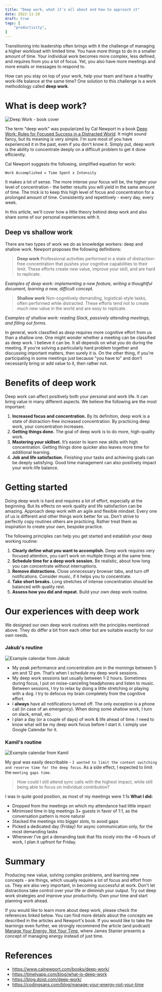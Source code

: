 ```yaml
---
title: "Deep work, what it’s all about and how to approach it"
date: 2022-11-28
draft: true
tags: [
    "productivity",
]
---
```


Transitioning into leadership often brings with it the challenge of managing a higher workload with limited time. You have more things to 
do in a smaller amount of time. Your individual work becomes more complex, less defined, and requires from you a lot of focus. 
Yet, you also have more meetings and more emails or messages to respond to. 

How can you stay on top of your work, help your team and have a healthy work-life balance at the same time? 
One solution to this challenge is a work methodology called **deep work**.

# What is deep work?
![Deep Work - book cover](./deep_work.png)

The term "deep work" was popularized by Cal Newport in a book 
[Deep Work: Rules for Focused Success in a Distracted World](https://www.calnewport.com/books/deep-work/).
It might sound fancy, but its meaning is very simple. I'm sure most of you have experienced it in the past, even if you don't know it. 
Simply put, deep work is the ability to concentrate deeply on a difficult problem to get it done efficiently. 

Cal Newport suggests the following, simplified equation for work:
```
Work Accomplished = Time Spent x Intensity
``` 
It makes a lot of sense. The more intense your focus will be, the higher your level of concentration - the better results you will yield in the 
same amount of time. The trick is to keep this high level of focus and concentration for a prolonged amount of time. 
Consistently and repetitively - every day, every week.

In this article, we'll cover how a little theory behind deep work and also share some of our personal experiences with it.

## Deep vs shallow work

There are two types of work we do as knowledge workers: deep and shallow work. Newport proposes the following definitions:
> **Deep work**
> Professional activities performed in a state of distraction-free concentration that pushes your cognitive capabilities to their limit. 
>These efforts create new value, improve your skill, and are hard to replicate.

_Examples of deep work: implementing a new feature, writing a thoughtful document, learning a new, difficult concept._

> **Shallow work**
> Non-cognitively demanding, logistical-style tasks, often performed while distracted. These efforts tend not to create much new value in 
> the world and are easy to replicate.

_Examples of shallow work: reading Slack, passively attending meetings, and filling out forms._

In general, work classified as _deep_ requires more cognitive effort from us than a shallow one. One might wonder whether a meeting can be 
classified as deep work. I believe it can be. It all depends on what you do during the meeting. If you're solving a particularly hard 
problem together and discussing important matters, then surely it is. On the other thing, if you're participating in some meetings just 
because "you have to" and don't necessarily bring or add value to it, then rather not.

# Benefits of deep work

Deep work can affect positively both your personal and work life. It can bring value in many different aspects. 
We believe the following are the most important:

1. **Increased focus and concentration.** By its definition, deep work is a state of distraction-free increased concentration. By practicing
deep work, your concentration increases.
2. **Getting things done.** The goal of deep work is to do more, high-quality work.
3. **Mastering your skillset.** It’s easier to learn new skills with high concentration. Getting things done quicker also leaves more time 
for additional learning.
4. **Job and life satisfaction.** Finishing your tasks and achieving goals can be deeply satisfying. Good time management can also 
positively impact your work-life balance.

# Getting started

Doing deep work is hard and requires a lot of effort, especially at the beginning. But its effects on work quality and life satisfaction can
be amazing. Approach deep work with an agile and flexible mindset. Every one of us is different and other things work better for us. Don't strive to 
perfectly copy routines others are practicing. Rather treat them as inspiration to create your own, bespoke practice.

The following principles can help you get started and establish your deep working routine:
1. **Clearly define what you want to accomplish.** Deep work requires very focused attention, you can’t work on multiple things at the same time.
2. **Schedule time for a deep work session.** Be realistic, about how long you can concentrate without interruptions.
3. **Remove distractions.** Close unnecessary browser tabs, and turn off notifications. Consider music, if it helps you to concentrate.
4. **Take short breaks.** Long stretches of intense concentration should be balanced with quality rest.
5. **Assess how you did and repeat.** Build your own deep work routine.

# Our experiences with deep work

We designed our own deep work routines with the principles mentioned above. They do differ a bit from each other but are suitable exactly 
for our own needs.

### Jakub's routine
![Example calendar from Jakub](./calendar_jakub.png)

- My peak performance and concentration are in the mornings between 5 am and 12 pm. That’s when I schedule my deep work sessions.
- My deep work sessions last usually between 1-2 hours. Sometimes during focus, I put on noise-canceling headphones and listen to music. 
Between sessions, I try to relax by doing a little stretching or playing with a dog. I try to defocus my brain completely from the cognitive effort.
- I **always** have all notifications turned off. The only exception is a phone call (in case of an emergency). When doing some shallow 
work, I turn on slack, email, etc.
- I plan a day (or a couple of days) of work & life ahead of time. I need to know what will be my deep work focus before I start it. I 
simply use Google Calendar for it.

### Kamil's routine
![Example calendar from Kamil](./calendar_kamil.png)

My goal was easily describable - `I wanted to limit the context switching and reserve time for the deep focus`. As a side effect, I expected 
to limit the `meeting gaps time`. 

> How could I still attend sync calls with the highest impact, while still being able to focus on individual contribution?

I was in quite good position, as most of my meetings were 1:1s
**What I did:**
- Dropped from the meetings on which my attendance had little impact
- Minimised time in big meetings 3+ guests in favor of 1:1, as the conversation pattern is more natural
- Stacked the meetings into bigger slots, to avoid gaps
- Picked a dedicated day (Friday) for async communication only, for the most demanding tasks
- Whenever I’ve got a demanding task that fits nicely into the ~6 hours of work, I plan it upfront for Friday.

# Summary

Producing new value, solving complex problems, and learning new concepts - are things, which usually require a lot of focus and effort 
from us. They are also very important, in becoming successful at work. Don't let distractions take control over your life or diminish your 
output. Try out deep work strategies and improve your productivity. Own your time and start planning work ahead. 

If you would like to learn more about deep work, please check the references linked below. You can find more details about the concepts we 
described in the articles and Newport's book. If you would like to take the learnings even further, we strongly recommend the article 
(and podcast) [Manage Your Energy, Not Your Time](https://codingsans.com/blog/manage-your-energy-not-your-time), where James Stanier presents
a concept of managing energy instead of just time.

# References
- https://www.calnewport.com/books/deep-work/
- https://timelyapp.com/blog/what-is-deep-work
- https://blog.doist.com/deep-work/
- https://codingsans.com/blog/manage-your-energy-not-your-time